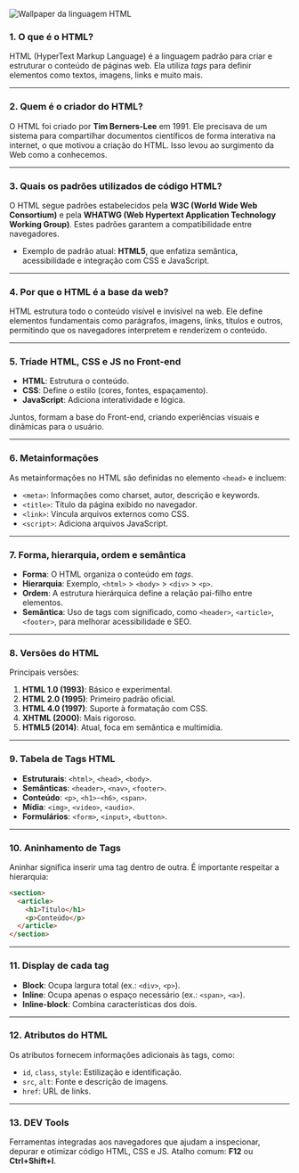 ![Wallpaper da linguagem HTML](html-wallpaper.jpg)

### 1. **O que é o HTML?**
HTML (HyperText Markup Language) é a linguagem padrão para criar e estruturar o conteúdo de páginas web. Ela utiliza *tags* para definir elementos como textos, imagens, links e muito mais.

---

### 2. **Quem é o criador do HTML?**
O HTML foi criado por **Tim Berners-Lee** em 1991. Ele precisava de um sistema para compartilhar documentos científicos de forma interativa na internet, o que motivou a criação do HTML. Isso levou ao surgimento da Web como a conhecemos.

---

### 3. **Quais os padrões utilizados de código HTML?**
O HTML segue padrões estabelecidos pela **W3C (World Wide Web Consortium)** e pela **WHATWG (Web Hypertext Application Technology Working Group)**. Estes padrões garantem a compatibilidade entre navegadores.

- Exemplo de padrão atual: **HTML5**, que enfatiza semântica, acessibilidade e integração com CSS e JavaScript.

---

### 4. **Por que o HTML é a base da web?**
HTML estrutura todo o conteúdo visível e invisível na web. Ele define elementos fundamentais como parágrafos, imagens, links, títulos e outros, permitindo que os navegadores interpretem e renderizem o conteúdo.

---

### 5. **Tríade HTML, CSS e JS no Front-end**
- **HTML**: Estrutura o conteúdo.
- **CSS**: Define o estilo (cores, fontes, espaçamento).
- **JavaScript**: Adiciona interatividade e lógica.

Juntos, formam a base do Front-end, criando experiências visuais e dinâmicas para o usuário.

---

### 6. **Metainformações**
As metainformações no HTML são definidas no elemento `<head>` e incluem:
- `<meta>`: Informações como charset, autor, descrição e keywords.
- `<title>`: Título da página exibido no navegador.
- `<link>`: Vincula arquivos externos como CSS.
- `<script>`: Adiciona arquivos JavaScript.

---

### 7. **Forma, hierarquia, ordem e semântica**
- **Forma**: O HTML organiza o conteúdo em *tags*.
- **Hierarquia**: Exemplo, `<html>` > `<body>` > `<div>` > `<p>`.
- **Ordem**: A estrutura hierárquica define a relação pai-filho entre elementos.
- **Semântica**: Uso de tags com significado, como `<header>`, `<article>`, `<footer>`, para melhorar acessibilidade e SEO.

---

### 8. **Versões do HTML**
Principais versões:
1. **HTML 1.0 (1993)**: Básico e experimental.
2. **HTML 2.0 (1995)**: Primeiro padrão oficial.
3. **HTML 4.0 (1997)**: Suporte à formatação com CSS.
4. **XHTML (2000)**: Mais rigoroso.
5. **HTML5 (2014)**: Atual, foca em semântica e multimídia.

---

### 9. **Tabela de Tags HTML**
- **Estruturais**: `<html>`, `<head>`, `<body>`.
- **Semânticas**: `<header>`, `<nav>`, `<footer>`.
- **Conteúdo**: `<p>`, `<h1>`-`<h6>`, `<span>`.
- **Mídia**: `<img>`, `<video>`, `<audio>`.
- **Formulários**: `<form>`, `<input>`, `<button>`.

---

### 10. **Aninhamento de Tags**
Aninhar significa inserir uma tag dentro de outra. É importante respeitar a hierarquia:
```html
<section>
  <article>
    <h1>Título</h1>
    <p>Conteúdo</p>
  </article>
</section>
```

---

### 11. **Display de cada tag**
- **Block**: Ocupa largura total (ex.: `<div>`, `<p>`).
- **Inline**: Ocupa apenas o espaço necessário (ex.: `<span>`, `<a>`).
- **Inline-block**: Combina características dos dois.

---

### 12. **Atributos do HTML**
Os atributos fornecem informações adicionais às tags, como:
- `id`, `class`, `style`: Estilização e identificação.
- `src`, `alt`: Fonte e descrição de imagens.
- `href`: URL de links.

---

### 13. **DEV Tools**
Ferramentas integradas aos navegadores que ajudam a inspecionar, depurar e otimizar código HTML, CSS e JS. Atalho comum: **F12** ou **Ctrl+Shift+I**.

